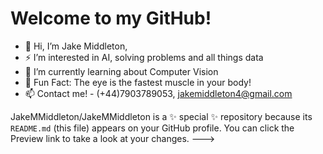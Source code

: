  <h1> Welcome to my GitHub! </h1>
 
- 👋 Hi, I’m Jake Middleton,
- ⚡ I’m interested in AI, solving problems and all things data
- 🌱 I’m currently learning about Computer Vision
- 👀 Fun Fact: The eye is the fastest muscle in your body!
- 📫 Contact me! - (+44)7903789053, jakemiddleton4@gmail.com


JakeMMiddleton/JakeMMiddleton is a ✨ special ✨ repository because its `README.md` (this file) appears on your GitHub profile.
You can click the Preview link to take a look at your changes.
--->
